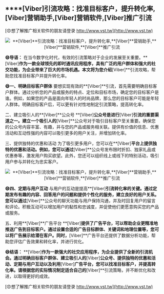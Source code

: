 ## ****[Viber]**引流攻略：找准目标客户，提升转化率,**[Viber]**营销助手,**[Viber]**营销软件,**[Viber]**推广引流**

[😍想了解推广相关软件的朋友请登录 http://www.vst.tw](http://www.vst.tw)

 <center><img src="https://vst.tw/MP4/tuiguang/png/8.png" alt="**[Viber]**引流攻略：找准目标客户，提升转化率,**[Viber]**营销助手,**[Viber]**营销软件,**[Viber]**推广引流"></center>

**😄导语：**
在当今数字化时代，有效的引流策略对于企业的发展至关重要。**[Viber]**作为一款全球领先的即时通讯应用程序，具有广泛的用户群体和强大的社交功能，为企业带来了巨大的市场机遇。本文将为您介绍**[Viber]**引流攻略，帮助您找准目标客户并提升转化率。

**😄一、明确目标客户群体**
要想实现有效的**[Viber]**引流，首先需要明确目标客户群体。通过分析您的产品或服务的特点、定位和目标市场，确定您的目标客户是谁。例如，如果您的产品是面向年轻人的时尚品牌，那么您的目标客户可能是年轻人群体。明确目标客户后，可以更有针对性地制定引流策略，提高转化率。

二、建立吸引人的**[Viber]**公众号
**[Viber]**公众号是进行**[Viber]**引流的重要渠道之一。建立一个吸引人的**[Viber]**公众号对于吸引目标客户至关重要。确保您的公众号内容丰富、有趣，并与您的产品或服务相关联。提供有价值的信息、优惠活动和互动性强的内容可以吸引更多的用户关注，并增加转化率。

三、提供独特的优惠和活动
为了吸引更多用户，您可以在**[Viber]**平台上提供独特的优惠和活动。例如，您可以通过**[Viber]**公众号发布限时折扣、独家礼品或优惠券等，激发用户购买欲望。此外，您还可以组织线上或线下的特别活动，吸引用户参与并转化为忠实客户。

 <center><img src="https://vst.tw/MP4/tuiguang/png/3.png" alt="**[Viber]**引流攻略：找准目标客户，提升转化率,**[Viber]**营销助手,**[Viber]**营销软件,**[Viber]**推广引流"></center>

**😄四、定期与用户互动**
与用户的互动是提高**[Viber]**引流转化率的关键。通过定期发布有趣的内容、回答用户的问题和提供个性化的服务，建立良好的用户关系。您可以通过**[Viber]**公众号的聊天功能与用户保持沟通，并及时回复用户的留言和评论。积极互动可以增加用户的黏性和忠诚度，并促使他们更愿意购买您的产品或服务。

五、利用**[Viber]**广告平台
**[Viber]**提供了广告平台，可以帮助企业更精准地推送广告到目标客户。通过设置合适的广告目标群体、关键词和地理位置等，您可以将广告展示给潜在客户。同时，**[Viber]**广告平台还提供了数据分析功能，帮助您评估广告效果和转化率，并进行优化。

**😄结语：**
**[Viber]**作为一款强大的社交应用程序，为企业提供了全新的引流机会。通过明确目标客户群体、建立吸引人的**[Viber]**公众号、提供独特的优惠和活动、定期与用户互动以及利用**[Viber]**广告平台，您可以找准目标客户，并提高转化率。请根据您的实际情况制定适合自己的**[Viber]**引流策略，并不断优化和改进，以取得更好的成效。

[😍想了解推广相关软件的朋友请登录 http://www.vst.tw](http://www.vst.tw)



